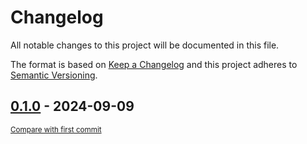 # Changelog

All notable changes to this project will be documented in this file.

The format is based on [Keep a Changelog](http://keepachangelog.com/en/1.0.0/)
and this project adheres to [Semantic Versioning](http://semver.org/spec/v2.0.0.html).

<!-- insertion marker -->
## [0.1.0](https://github.com/tsypuk/aws-news/releases/tag/0.1.0) - 2024-09-09

<small>[Compare with first commit](https://github.com/tsypuk/aws-news/compare/bd72fd95606d4a03d47074eed573ff0eef839ca8...0.1.0)</small>


